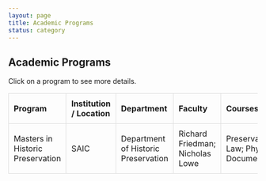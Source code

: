 ```yaml
---
layout: page
title: Academic Programs
status: category
---
```


## Academic Programs

Click on a program to see more details.

<table id="academicTable">
    <thead>
        <tr>
            <th>Program</th>
            <th>Institution / Location</th>
            <th>Department</th>
            <th>Faculty</th>
            <th>Courses</th>
            <th>Link</th>
            <th>Exhibitions</th>
        </tr>
    </thead>
  <tbody>
    <tr>
        <td>Masters in Historic Preservation</td>
        <td>SAIC</td>
        <td>Department of Historic Preservation</td>
        <td>Richard Friedman; Nicholas Lowe</td>
        <td>Preservation Law; Physical Documentation</td>
        <td><a href="https://www.saic.edu/historic-preservation" target="_blank">View Program</a></td>
        <td><a href="https://www.saic.edu/historic-preservation/people/projects" target="_blank">View Exhibition</a></td>
    </tr>
</tbody>

</table>

<style>
    table {
        width: 100%;
        border-collapse: collapse;
    }
    th, td {
        padding: 10px;
        border: 1px solid #ddd;
        text-align: left;
    }
    .hidden {
        display: none;  /* Initially hide the details row */
    }
    .details-row td {
        background-color: #f9f9f9; /* Light background for expanded row */
    }
    tr:hover {
        background-color: #f1f1f1;
        cursor: pointer;
    }
</style>


<script src="{{ '/assets/js/academicTable.js' | relative_url }}"></script>
